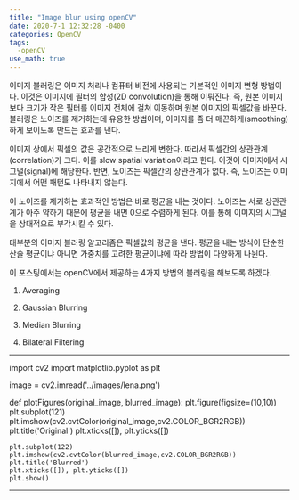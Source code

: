 ```yaml
---
title: "Image blur using openCV"
date: 2020-7-1 12:32:28 -0400
categories: OpenCV
tags:
  -openCV 
use_math: true
---
```


이미지 블러링은 이미지 처리나 컴퓨터 비전에 사용되는 기본적인 이미지 변형 방법이다. 이것은 이미지에 필터의 합성(2D convolution)을 통해 이뤄진다. 
즉, 원본 이미지 보다 크기가 작은 필터를 이미지 전체에 걸쳐 이동하며 원본 이미지의 픽셀값을 바꾼다. 
블러링은 노이즈를 제거하는데 유용한 방법이며, 이미지를 좀 더 매끈하게(smoothing) 하게 보이도록 만드는 효과를 낸다. 

이미지 상에서 픽셀의 값은 공간적으로 느리게 변한다. 따라서 픽셀간의 상관관계 (correlation)가 크다. 
이를 slow spatial variation이라고 한다. 이것이 이미지에서 시그널(signal)에 해당한다. 반면, 노이즈는 픽셀간의 상관관계가 없다. 즉, 노이즈는 이미지에서 어떤 패턴도 나타내지 않는다.


이 노이즈를 제거하는 효과적인 방법은 바로 평균을 내는 것이다. 노이즈는 서로 상관관계가 아주 약하기 때문에 평균을 내면 0으로 수렴하게 된다. 이를 통해 이미지의 시그널을 상대적으로 부각시킬 수 있다. 

대부분의 이미지 블러링 알고리즘은 픽셀값의 평균을 낸다. 평균을 내는 방식이 단순한 산술 평균이냐 아니면 가중치를 고려한 평균이냐에 따라 방법이 다양하게 나뉜다. 


이 포스팅에서는 openCV에서 제공하는 4가지 방법의 블러링을 해보도록 하겠다. 

 
1. Averaging 

2. Gaussian Blurring 

3. Median Blurring

4. Bilateral Filtering 

---
import cv2
import matplotlib.pyplot as plt
 
image = cv2.imread('../images/lena.png')
 
def plotFigures(original_image, blurred_image):
    plt.figure(figsize=(10,10))
    plt.subplot(121)
    plt.imshow(cv2.cvtColor(original_image,cv2.COLOR_BGR2RGB))
    plt.title('Original')
    plt.xticks([]), plt.yticks([])
 
    plt.subplot(122)
    plt.imshow(cv2.cvtColor(blurred_image,cv2.COLOR_BGR2RGB))
    plt.title('Blurred')
    plt.xticks([]), plt.yticks([])
    plt.show()

---


